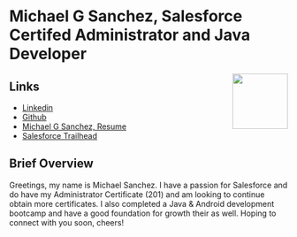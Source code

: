 # Michael G Sanchez, Salesforce Certifed Administrator and Java Developer


<img align="right" width="100" height="100" src="https://user-images.githubusercontent.com/44585394/56437234-d97fe000-629b-11e9-9de2-26b88f6341c8.jpg">


## Links
* [Linkedin](https://www.linkedin.com/in/michaelgregorysanchez/)
* [Github](https://github.com/michaelgsanchez)
* [Michael G Sanchez, Resume](https://github.com/MichaelGSanchez/MichaelGSanchez.github.io/files/3598497/Michael.G.Sanchez.Resume.pdf)
* [Salesforce Trailhead](https://trailhead.salesforce.com/me/michaelgsanchez)

## Brief Overview

Greetings, my name is Michael Sanchez. I have a passion for Salesforce and do have my Administrator Certificate (201) and am looking to continue obtain more certificates. I also completed a Java & Android development bootcamp and have a good foundation for growth their as well. Hoping to connect with you soon, cheers!
 


